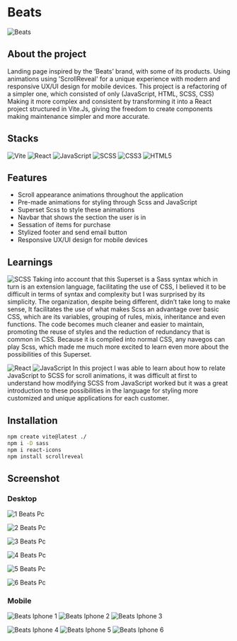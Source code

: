 # Beats
![Beats](https://github.com/ArthurSantDev/Beats/assets/159972613/213bd350-d334-438d-a352-7839ae3eef40)

## About the project
Landing page inspired by the ‘Beats’ brand, with some of its products. Using animations using 'ScrollReveal' for a unique experience with modern and responsive UX/UI design for mobile devices. This project is a refactoring of a simpler one, which consisted of only (JavaScript, HTML, SCSS,
CSS) Making it more complex and consistent by transforming it into a React project structured in Vite.Js, giving the freedom to create components making maintenance simpler and more accurate.


## Stacks
![Vite](https://img.shields.io/badge/vite-%23646CFF.svg?style=for-the-badge&logo=vite&logoColor=white) ![React](https://img.shields.io/badge/React-000000?style=for-the-badge&logo=react) ![JavaScript](https://img.shields.io/badge/javascript-%23323330.svg?style=for-the-badge&logo=javascript&logoColor=%23F7DF1E) ![SCSS](https://img.shields.io/badge/SCSS-hotpink.svg?style=for-the-badge&logo=SASS&logoColor=white) ![CSS3](https://img.shields.io/badge/css3-%231572B6.svg?style=for-the-badge&logo=css3&logoColor=white) ![HTML5](https://img.shields.io/badge/html5-%23E34F26.svg?style=for-the-badge&logo=html5&logoColor=white) 


## Features 
- Scroll appearance animations throughout the application
- Pre-made animations for styling through Scss and JavaScript
- Superset Scss to style these animations
- Navbar that shows the section the user is in
- Sessation of items for purchase
- Stylized footer and send email button
- Responsive UX/UI design for mobile devices


## Learnings
![SCSS](https://img.shields.io/badge/SCSS-hotpink.svg?style=for-the-badge&logo=SASS&logoColor=white) Taking into account that this Superset is a Sass syntax which in turn is an extension language, facilitating the use of CSS, I believed it to be difficult in terms of syntax and complexity but I was surprised by its simplicity. The organization, despite being different, didn’t take long to make sense, It facilitates the use of what makes Scss an advantage over basic CSS, which are its variables, grouping of rules, mixis, inheritance and even functions. The code becomes much cleaner and easier to maintain, promoting the reuse of styles and the reduction of redundancy that is common in CSS. Because it is compiled into normal CSS, any navegos can play Scss, which made me much more excited to learn even more about the possibilities of this Superset.

![React](https://img.shields.io/badge/React-000000?style=for-the-badge&logo=react) ![JavaScript](https://img.shields.io/badge/javascript-%23323330.svg?style=for-the-badge&logo=javascript&logoColor=%23F7DF1E) In this project I was able to learn about how to relate JavaScript to SCSS for scroll animations, it was difficult at first to understand how modifying SCSS from JavaScript worked but it was a great introduction to these possibilities in the language for styling more customized and unique applications for each customer.

## Installation
```bash
npm create vite@latest ./
npm i -D sass
npm i react-icons
npm install scrollreveal
```


## Screenshot
### Desktop
![1 Beats Pc](https://github.com/ArthurSantDev/Beats/assets/159972613/f253265c-ac47-4514-93f3-c1595d7aeb32)

![2 Beats Pc](https://github.com/ArthurSantDev/Beats/assets/159972613/037661ab-5419-4593-a89b-5e6f294aa0ae)

![3 Beats Pc](https://github.com/ArthurSantDev/Beats/assets/159972613/c39d8b5c-59eb-45e6-94cc-ad465366b568)

![4 Beats Pc](https://github.com/ArthurSantDev/Beats/assets/159972613/3927c017-e6d0-4ec1-be27-83ec6acf8f6e)

![5 Beats Pc](https://github.com/ArthurSantDev/Beats/assets/159972613/8ed04a5a-9619-4527-9483-595d4f39d7c9)

![6 Beats Pc](https://github.com/ArthurSantDev/Beats/assets/159972613/1a5edafa-b03a-4a46-bb8a-819aad9c8059)

### Mobile
![Beats Iphone 1](https://github.com/ArthurSantDev/Beats/assets/159972613/ec6334f7-63ef-4193-98bb-73f8d148792e)
![Beats Iphone 2](https://github.com/ArthurSantDev/Beats/assets/159972613/377aa565-7be2-4614-b3ec-8f365bba4430)
![Beats Iphone 3](https://github.com/ArthurSantDev/Beats/assets/159972613/fba82a52-c5ae-449d-a408-e8168d7d6d1c)

![Beats Iphone 4](https://github.com/ArthurSantDev/Beats/assets/159972613/36496b75-6e6a-4d97-92e9-b04478ae9689)
![Beats Iphone 5](https://github.com/ArthurSantDev/Beats/assets/159972613/b94abf3f-be85-4dd2-9514-24fc34545746)
![Beats Iphone 6](https://github.com/ArthurSantDev/Beats/assets/159972613/a1dea524-f1c5-4bbe-a3af-c72a2f7235e7)